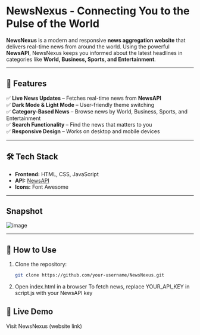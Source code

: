 # **NewsNexus - Connecting You to the Pulse of the World**   

**NewsNexus** is a modern and responsive **news aggregation website** that delivers real-time news from around the world. Using the powerful **NewsAPI**, NewsNexus keeps you informed about the latest headlines in categories like **World, Business, Sports, and Entertainment**.  

---

## **🌟 Features**  
✅ **Live News Updates** – Fetches real-time news from **NewsAPI**  
✅ **Dark Mode & Light Mode** – User-friendly theme switching  
✅ **Category-Based News** – Browse news by World, Business, Sports, and Entertainment  
✅ **Search Functionality** – Find the news that matters to you  
✅ **Responsive Design** – Works on desktop and mobile devices  

---

## **🛠️ Tech Stack**  
- **Frontend:** HTML, CSS, JavaScript  
- **API:** [NewsAPI](https://newsapi.org/)  
- **Icons:** Font Awesome  

---
## **Snapshot**
![image](![NewsNexus](https://github.com/user-attachments/assets/8e90e0ae-577c-420e-9726-fa2f0fe90b43)
)

---
## **🚀 How to Use**  
1. Clone the repository:  
   ```sh
   git clone https://github.com/your-username/NewsNexus.git
2. Open index.html in a browser
   To fetch news, replace YOUR_API_KEY in script.js with your NewsAPI key

## **🔗 Live Demo**
Visit NewsNexus (website link)

